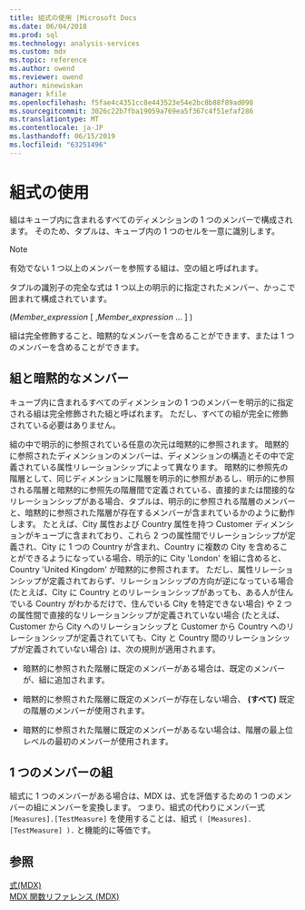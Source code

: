 ```yaml
---
title: 組式の使用 |Microsoft Docs
ms.date: 06/04/2018
ms.prod: sql
ms.technology: analysis-services
ms.custom: mdx
ms.topic: reference
ms.author: owend
ms.reviewer: owend
author: minewiskan
manager: kfile
ms.openlocfilehash: f5fae4c4351cc8e443523e54e2bc8b88f89ad098
ms.sourcegitcommit: 3026c22b7fba19059a769ea5f367c4f51efaf286
ms.translationtype: MT
ms.contentlocale: ja-JP
ms.lasthandoff: 06/15/2019
ms.locfileid: "63251496"
---
```

# <a name="using-tuple-expressions"></a>組式の使用


  組はキューブ内に含まれるすべてのディメンションの 1 つのメンバーで構成されます。 そのため、タプルは、キューブ内の 1 つのセルを一意に識別します。  
  
> [!NOTE]  
>  有効でない 1 つ以上のメンバーを参照する組は、空の組と呼ばれます。  
  
 タプルの識別子の完全な式は 1 つ以上の明示的に指定されたメンバー、かっこで囲まれて構成されています。  
  
 (*Member_expression* [ ,*Member_expression* ... ] )  
  
 組は完全修飾すること、暗黙的なメンバーを含めることができます、または 1 つのメンバーを含めることができます。  
  
## <a name="tuples-and-implicit-members"></a>組と暗黙的なメンバー  
 キューブ内に含まれるすべてのディメンションの 1 つのメンバーを明示的に指定される組は完全修飾された組と呼ばれます。 ただし、すべての組が完全に修飾されている必要はありません。  
  
 組の中で明示的に参照されている任意の次元は暗黙的に参照されます。 暗黙的に参照されたディメンションのメンバーは、ディメンションの構造とその中で定義されている属性リレーションシップによって異なります。 暗黙的に参照先の階層として、同じディメンションに階層を明示的に参照があるし、明示的に参照される階層と暗黙的に参照先の階層間で定義されている、直接的または間接的なリレーションシップがある場合、タプルは、明示的に参照される階層のメンバーと、暗黙的に参照された階層が存在するメンバーが含まれているかのように動作します。 たとえば、City 属性および Country 属性を持つ Customer ディメンションがキューブに含まれており、これら 2 つの属性間でリレーションシップが定義され、City に 1 つの Country が含まれ、Country に複数の City を含めることができるようになっている場合、明示的に City 'London' を組に含めると、Country 'United Kingdom' が暗黙的に参照されます。 ただし、属性リレーションシップが定義されておらず、リレーションシップの方向が逆になっている場合 (たとえば、City に Country とのリレーションシップがあっても、ある人が住んでいる Country がわかるだけで、住んでいる City を特定できない場合) や 2 つの属性間で直接的なリレーションシップが定義されていない場合 (たとえば、Customer から City へのリレーションシップと Customer から Country へのリレーションシップが定義されていても、City と Country 間のリレーションシップが定義されていない場合) は、次の規則が適用されます。  
  
-   暗黙的に参照された階層に既定のメンバーがある場合は、既定のメンバーが、組に追加されます。  
  
-   暗黙的に参照された階層に既定のメンバーが存在しない場合、 **(すべて)** 既定の階層のメンバーが使用されます。  
  
-   暗黙的に参照された階層に既定のメンバーがあるない場合は、階層の最上位レベルの最初のメンバーが使用されます。  
  
## <a name="one-member-tuples"></a>1 つのメンバーの組  
 組式に 1 つのメンバーがある場合は、MDX は、式を評価するための 1 つのメンバーの組にメンバーを変換します。 つまり、組式の代わりにメンバー式 `[Measures].[TestMeasure]` を使用することは、組式 `( [Measures].[TestMeasure] ).` と機能的に等価です。  
  
## <a name="see-also"></a>参照  
 [式&#40;MDX&#41;](../mdx/expressions-mdx.md)   
 [MDX 関数リファレンス &#40;MDX&#41;](../mdx/mdx-function-reference-mdx.md)  
  
  

